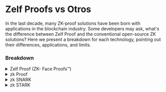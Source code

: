 # Zelf Proofs vs Otros

In the last decade, many ZK-proof solutions have been born with applications in the blockchain industry. Some developers may ask, what's the difference between Zelf Proof and the conventional open-source ZK solutions? Here we present a breakdown for each technology, pointing out their differences, applications, and limits.&#x20;

### Breakdown

<details>

<summary>Zelf Proof (ZK- Face Proofs™)</summary>

**Definition**\
Non-interactive, Highly scalable, small proof size, trusted setup through licensing mechanism.

**ZelfProof** (ZK- Face Proofs™) technology does not rely on conventional zero-knowledge proofs (ZKPs). Yet, it achieves the same objective: verifying the authenticity of a face without revealing any biometric information. By generating a unique ZelfProof, this enables someone to encrypt information with their face without disclousing the face to any third party. the **ZelfProof** does not disclose the face data in any moment. This ensures privacy-preserving and secure identity verification without the need to expose or store biometric data.

**Trusted Setup**

Trusted setup through a licensing mechanism

**Interactivity**

Non-interactive, can be verified offline

**Proof Size**

\~ 2- 3kb and 60 kb in QR format

**Verification Time**

Fast, runs on mobile as well

**Scalability**

Highly scalable as it can run on the mobile directly without any server computation

**Security Assumptions**

ZelfQRs are based on Elliptic Curve cryptography. Face Certificates will soon be quantum-safe.

**Post-Quantum Security**

Face Certificates PQC version are quantum-safe.&#x20;

**Complexity**

Simple SDK

**Transparency**

Trusted setup through a licensing mechanism (not fully transparent).

**Use Cases**

Verification of functional eID attributes (eKYC) \
Proof of presence and unique humanness \
Face-based transaction authentication \
Face-based signup \
Face-based login \
Face-based document/file/disk encryption \
Face-based document/file signing \
National IDs/eID with Offline/Online \
Verification Wallet Security

**Suitability for Blockchain**

**ZelfProofs** can be integrated into an identity blockchain, such as HyperLedger Indy, via the ZelfEncrypt Distributed Ledger Technology (DLT) protocol. This allows for secure, privacy-preserving identity verification on the blockchain without exposing or storing sensitive biometric data.

</details>

<details>

<summary>zk Proof</summary>

A general class of zero-knowledge proofs where one party proves the validity of a statement without revealing information.

**Trusted Setup**

It depends on the specific protocol, typically interactive.

**Interactivity**

Often interactive (multiple rounds of communication between prover and verifier).

**Proof Size**

It can be large depending on the complexity of the proof.

**Verification Time**

It can be slow and depends on the size of the proof and computation.

**Scalability**

Limited, especially for large computations.

**Security Assumptions**

Varies, are often based on standard cryptographic assumptions.

**Post-Quantum Security**

Depends on the cryptographic primitives used (most are not quantum-safe).

**Complexity**

Generally simple, but requires multiple rounds of interaction.

**Transparency**

Varies based on the protocol.

**Use Cases**

Privacy-preserving authentication, data sharing, etc.

**Suitability for Blockchain**

Limited; typically not used directly in blockchains due to larger proof sizes and interactivity.

</details>

<details>

<summary>zk SNARK</summary>

Succinct, non-interactive zero-knowledge proofs with small proof sizes and fast verification.

**Trusted Setup**

Yes (requires trusted setup).

**Interactivity**

Non-interactive (once the proof is generated, no further interaction is needed).

**Proof Size**

Small (a few hundred bytes).

**Verification Time**

Very fast verification.

**Scalability**

Less scalable for very large computations.

**Security Assumptions**

Based on elliptic curve cryptography (ECDLP), not quantum-safe.

**Post-Quantum Security**

No (vulnerable to quantum attacks due to reliance on elliptic curve cryptography).

**Complexity**

More complex due to elliptic curve math and trusted setup.

**Transparency**

Requires trusted setup (not fully transparent).

**Use Cases**

Privacy-focused systems like Zcash, and identity proofs.

**Suitability for Blockchain**

Widely used for privacy in blockchain applications (e.g., Zcash).

</details>

<details>

<summary>zk STARK</summary>

Scalable, transparent zero-knowledge proofs designed for large computations, with no trusted setup.

**Trusted Setup**&#x20;

No (transparent, no trusted setup).

**Interactivity**

Non-interactive (like ZK-SNARKs).

**Proof Size**

Large (kilobytes to megabytes).

**Verification Time**

Fast verification, but slightly slower than SNARKs for small proofs.

**Scalability**

Highly scalable, handles large computations efficiently.

**Security Assumptions**

Based on hash functions (quantum-safe).

**Post-Quantum Security**

Yes (resistant to quantum attacks).

**Complexity**

Simpler than SNARKs, no setup needed, uses basic hash functions.

**Transparency**

Fully transparent (no trusted setup required).

**Use Cases**

Blockchain scaling, large-scale computations (e.g., StarkWare).

**Suitability for Blockchain**

Best suited for blockchain scaling and high throughput DApps (e.g., layer-2 solutions).

</details>
